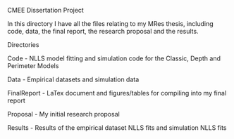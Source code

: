 CMEE Dissertation Project


In this directory I have all the files relating to my MRes thesis, including code, data, the final report, the research proposal and the results.


Directories


Code - NLLS model fitting and simulation code for the Classic, Depth and Perimeter Models

Data - Empirical datasets and simulation data

FinalReport - LaTex document and figures/tables for compiling into my final report

Proposal - My initial research proposal

Results - Results of the empirical dataset NLLS fits and simulation NLLS fits

